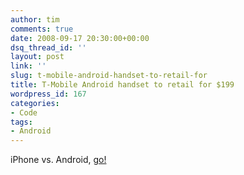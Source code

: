 ```yaml
---
author: tim
comments: true
date: 2008-09-17 20:30:00+00:00
dsq_thread_id: ''
layout: post
link: ''
slug: t-mobile-android-handset-to-retail-for
title: T-Mobile Android handset to retail for $199
wordpress_id: 167
categories:
- Code
tags:
- Android
---
```


iPhone vs. Android, [go!](http://androidcommunity.com/t-mobile-android-handset-to-retail-for-199-20080918/)